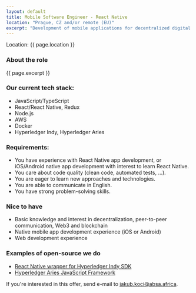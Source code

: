```yaml
---
layout: default
title: Mobile Software Engineer - React Native
location: "Prague, CZ and/or remote (EU)"
excerpt: "Development of mobile applications for decentralized digital identity (self-sovereign identity). You will help us build a digital identity solution, potentially for millions of users in South Africa. You’ll have the opportunity to contribute to open-source and collaborate with other members of a broad digital identity community worldwide. We’re building the mobile app with React Native, but we welcome iOS/Android developers interested in learning React Native. There is a lot of work where you can utilize your iOS/Android."
---
```


Location: {{ page.location }}

### About the role

{{ page.excerpt }}

### Our current tech stack:

- JavaScript/TypeScript
- React/React Native, Redux
- Node.js
- AWS
- Docker
- Hyperledger Indy, Hyperledger Aries

### Requirements:

- You have experience with React Native app development, or iOS/Android native app development with interest to learn React Native.
- You care about code quality (clean code, automated tests, …).
- You are eager to learn new approaches and technologies.
- You are able to communicate in English.
- You have strong problem-solving skills.

### Nice to have

- Basic knowledge and interest in decentralization, peer-to-peer communication, Web3 and blockchain
- Native mobile app development experience (iOS or Android)
- Web development experience

### Examples of open-source we do

- [React Native wrapper for Hyperledger Indy SDK](https://github.com/AbsaOSS/rn-indy-sdk)
- [Hyperledger Aries JavaScript Framework](https://github.com/hyperledger/aries-framework-javascript/)

If you're interested in this offer, send e-mail to jakub.koci@absa.africa.

